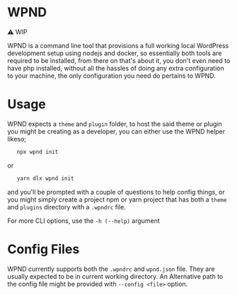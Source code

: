 # WPND

⚠️ WIP

WPND is a command line tool that provisions a full working local WordPress development setup using nodejs and docker, so essentially both tools are required to be installed, from there on that's 
about it, you don't even need to have php installed, without all the hassles of doing any extra configuration to your machine, the only configuration you need do pertains to WPND.

# Usage

WPND expects a `theme` and `plugin` folder, to host the said theme or plugin you might be creating as a developer, 
you can either use the WPND helper likeso;

```bash
   npx wpnd init
```
or

```bash
   yarn dlx wpnd init
```

and you'll be prompted with a couple of questions to help config things, or you might simply create a project
npm or yarn project that has both a `theme` and `plugins` directory
with a `.wpndrc` file.

For more CLI options, use the `-h (--help)` argument

# Config Files

WPND currently supports both the `.wpndrc` and `wpnd.json` file. They are usually expected to be in current working directory.
An Alternative path to the config file might be provided with `--config <file>` option.
